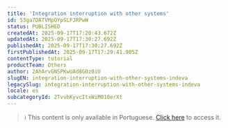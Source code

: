 ```yaml
---
title: 'Integration interruption with other systems'
id: 53ga7DATVMpOYpSLFJRPwW
status: PUBLISHED
createdAt: 2025-09-17T17:20:43.672Z
updatedAt: 2025-09-17T17:30:27.692Z
publishedAt: 2025-09-17T17:30:27.692Z
firstPublishedAt: 2025-09-17T17:29:41.905Z
contentType: tutorial
productTeam: Others
author: 2AhArvGNSPKwUAd8GOz0iU
slugEN: integration-interruption-with-other-systems-indeva
legacySlug: integration-interruption-with-other-systems-indeva
locale: es
subcategoryId: 2TvvbKyvcItxWiM018erXt
---
```


> ℹ️ This content is only available in Portuguese. [Click here](/pt/tutorial/interrupcao-na-integracao-com-outros-sistemas-indeva--53ga7DATVMpOYpSLFJRPwW) to access it.
